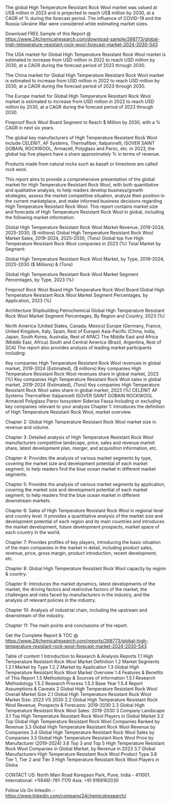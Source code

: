 The global High Temperature Resistant Rock Wool market was valued at US$ million in 2023 and is projected to reach US$ million by 2030, at a CAGR of % during the forecast period. The influence of COVID-19 and the Russia-Ukraine War were considered while estimating market sizes.

Download FREE Sample of this Report @ https://www.24chemicalresearch.com/download-sample/268773/global-high-temperature-resistant-rock-wool-forecast-market-2024-2030-543

The USA market for Global High Temperature Resistant Rock Wool market is estimated to increase from USD million in 2022 to reach USD million by 2030, at a CAGR during the forecast period of 2023 through 2030.

The China market for Global High Temperature Resistant Rock Wool market is estimated to increase from USD million in 2022 to reach USD million by 2030, at a CAGR during the forecast period of 2023 through 2030.

The Europe market for Global High Temperature Resistant Rock Wool market is estimated to increase from USD million in 2022 to reach USD million by 2030, at a CAGR during the forecast period of 2023 through 2030.

Fireproof Rock Wool Board Segment to Reach $ Million by 2030, with a % CAGR in next six years.

The global key manufacturers of High Temperature Resistant Rock Wool include CELENIT, AF Systems, Thermafiber, Italpannelli, ISOVER SAINT GOBAIN, ROCKWOOL, Armacell, Polyglass and Paroc, etc. in 2023, the global top five players have a share approximately % in terms of revenue.

Products made from natural rocks such as basalt or limestone are called rock wool.

This report aims to provide a comprehensive presentation of the global market for High Temperature Resistant Rock Wool, with both quantitative and qualitative analysis, to help readers develop business/growth strategies, assess the market competitive situation, analyze their position in the current marketplace, and make informed business decisions regarding High Temperature Resistant Rock Wool. This report contains market size and forecasts of High Temperature Resistant Rock Wool in global, including the following market information:

Global High Temperature Resistant Rock Wool Market Revenue, 2019-2024, 2025-2030, ($ millions)
Global High Temperature Resistant Rock Wool Market Sales, 2019-2024, 2025-2030, (Tons)
Global top five High Temperature Resistant Rock Wool companies in 2023 (%)
Total Market by Segment:

Global High Temperature Resistant Rock Wool Market, by Type, 2019-2024, 2025-2030 ($ Millions) & (Tons)

Global High Temperature Resistant Rock Wool Market Segment Percentages, by Type, 2023 (%)

Fireproof Rock Wool Board
High Temperature Rock Wool Board
Global High Temperature Resistant Rock Wool Market Segment Percentages, by Application, 2023 (%)

Architecture
Shipbuilding
Petrochemical
Global High Temperature Resistant Rock Wool Market Segment Percentages, By Region and Country, 2023 (%)

North America (United States, Canada, Mexico)
Europe (Germany, France, United Kingdom, Italy, Spain, Rest of Europe)
Asia-Pacific (China, India, Japan, South Korea, Australia, Rest of APAC)
The Middle East and Africa (Middle East, Africa)
South and Central America (Brazil, Argentina, Rest of SCA)
The report also provides analysis of leading market participants including:

Key companies High Temperature Resistant Rock Wool revenues in global market, 2019-2024 (Estimated), ($ millions)
Key companies High Temperature Resistant Rock Wool revenues share in global market, 2023 (%)
Key companies High Temperature Resistant Rock Wool sales in global market, 2019-2024 (Estimated), (Tons)
Key companies High Temperature Resistant Rock Wool sales share in global market, 2023 (%)
CELENIT
AF Systems
Thermafiber
Italpannelli
ISOVER SAINT GOBAIN
ROCKWOOL
Armacell
Polyglass
Paroc
Isosystem
Siderise
Fassa
Including or excluding key companies relevant to your analysis
Chapter 1: Introduces the definition of High Temperature Resistant Rock Wool, market overview.

Chapter 2: Global High Temperature Resistant Rock Wool market size in revenue and volume.

Chapter 3: Detailed analysis of High Temperature Resistant Rock Wool manufacturers competitive landscape, price, sales and revenue market share, latest development plan, merger, and acquisition information, etc.

Chapter 4: Provides the analysis of various market segments by type, covering the market size and development potential of each market segment, to help readers find the blue ocean market in different market segments.

Chapter 5: Provides the analysis of various market segments by application, covering the market size and development potential of each market segment, to help readers find the blue ocean market in different downstream markets.

Chapter 6: Sales of High Temperature Resistant Rock Wool in regional level and country level. It provides a quantitative analysis of the market size and development potential of each region and its main countries and introduces the market development, future development prospects, market space of each country in the world.

Chapter 7: Provides profiles of key players, introducing the basic situation of the main companies in the market in detail, including product sales, revenue, price, gross margin, product introduction, recent development, etc.

Chapter 8: Global High Temperature Resistant Rock Wool capacity by region & country.

Chapter 9: Introduces the market dynamics, latest developments of the market, the driving factors and restrictive factors of the market, the challenges and risks faced by manufacturers in the industry, and the analysis of relevant policies in the industry.

Chapter 10: Analysis of industrial chain, including the upstream and downstream of the industry.

Chapter 11: The main points and conclusions of the report.

Get the Complete Report & TOC @ https://www.24chemicalresearch.com/reports/268773/global-high-temperature-resistant-rock-wool-forecast-market-2024-2030-543

Table of content
1 Introduction to Research & Analysis Reports
1.1 High Temperature Resistant Rock Wool Market Definition
1.2 Market Segments
1.2.1 Market by Type
1.2.2 Market by Application
1.3 Global High Temperature Resistant Rock Wool Market Overview
1.4 Features & Benefits of This Report
1.5 Methodology & Sources of Information
1.5.1 Research Methodology
1.5.2 Research Process
1.5.3 Base Year
1.5.4 Report Assumptions & Caveats
2 Global High Temperature Resistant Rock Wool Overall Market Size
2.1 Global High Temperature Resistant Rock Wool Market Size: 2023 VS 2030
2.2 Global High Temperature Resistant Rock Wool Revenue, Prospects & Forecasts: 2019-2030
2.3 Global High Temperature Resistant Rock Wool Sales: 2019-2030
3 Company Landscape
3.1 Top High Temperature Resistant Rock Wool Players in Global Market
3.2 Top Global High Temperature Resistant Rock Wool Companies Ranked by Revenue
3.3 Global High Temperature Resistant Rock Wool Revenue by Companies
3.4 Global High Temperature Resistant Rock Wool Sales by Companies
3.5 Global High Temperature Resistant Rock Wool Price by Manufacturer (2019-2024)
3.6 Top 3 and Top 5 High Temperature Resistant Rock Wool Companies in Global Market, by Revenue in 2023
3.7 Global Manufacturers High Temperature Resistant Rock Wool Product Type
3.8 Tier 1, Tier 2 and Tier 3 High Temperature Resistant Rock Wool Players in Globa

CONTACT US:
North Main Road Koregaon Park, Pune, India - 411001.
International: +1(646)-781-7170
Asia: +91 9169162030

Follow Us On linkedin :- https://www.linkedin.com/company/24chemicalresearch/
